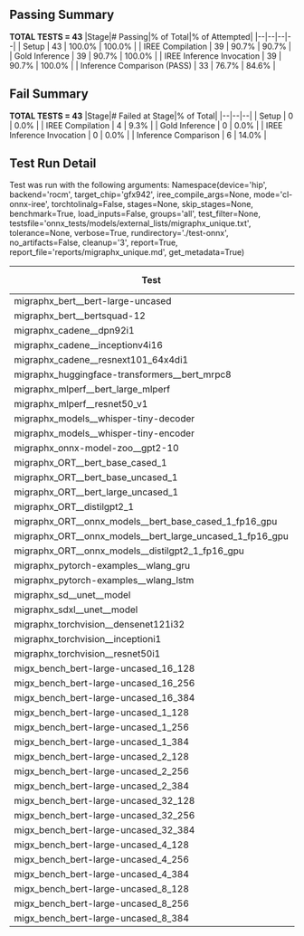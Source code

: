 ## Passing Summary

**TOTAL TESTS = 43**
|Stage|# Passing|% of Total|% of Attempted|
|--|--|--|--|
| Setup | 43 | 100.0% | 100.0% |
| IREE Compilation | 39 | 90.7% | 90.7% |
| Gold Inference | 39 | 90.7% | 100.0% |
| IREE Inference Invocation | 39 | 90.7% | 100.0% |
| Inference Comparison (PASS) | 33 | 76.7% | 84.6% |
## Fail Summary

**TOTAL TESTS = 43**
|Stage|# Failed at Stage|% of Total|
|--|--|--|
| Setup | 0 | 0.0% |
| IREE Compilation | 4 | 9.3% |
| Gold Inference | 0 | 0.0% |
| IREE Inference Invocation | 0 | 0.0% |
| Inference Comparison | 6 | 14.0% |
## Test Run Detail
Test was run with the following arguments:
Namespace(device='hip', backend='rocm', target_chip='gfx942', iree_compile_args=None, mode='cl-onnx-iree', torchtolinalg=False, stages=None, skip_stages=None, benchmark=True, load_inputs=False, groups='all', test_filter=None, testsfile='onnx_tests/models/external_lists/migraphx_unique.txt', tolerance=None, verbose=True, rundirectory='./test-onnx', no_artifacts=False, cleanup='3', report=True, report_file='reports/migraphx_unique.md', get_metadata=True)

| Test | Exit Status | Mean Benchmark Time (ms) | Notes |
|--|--|--|--|
| migraphx_bert__bert-large-uncased | PASS | 19.111128051991802 | |
| migraphx_bert__bertsquad-12 | compilation | None | |
| migraphx_cadene__dpn92i1 | PASS | 14.900445588864386 | |
| migraphx_cadene__inceptionv4i16 | PASS | 22.36201868314917 | |
| migraphx_cadene__resnext101_64x4di1 | PASS | 6.728782030669126 | |
| migraphx_huggingface-transformers__bert_mrpc8 | PASS | 7.537912842127735 | |
| migraphx_mlperf__bert_large_mlperf | PASS | 29.06182007553676 | |
| migraphx_mlperf__resnet50_v1 | Numerics | 14.723696246527242 | |
| migraphx_models__whisper-tiny-decoder | PASS | 45.84491319422211 | |
| migraphx_models__whisper-tiny-encoder | Numerics | 112.33892136563857 | |
| migraphx_onnx-model-zoo__gpt2-10 | compilation | None | |
| migraphx_ORT__bert_base_cased_1 | PASS | 116.28047063843242 | |
| migraphx_ORT__bert_base_uncased_1 | PASS | 116.2801477799399 | |
| migraphx_ORT__bert_large_uncased_1 | PASS | ERROR | |
| migraphx_ORT__distilgpt2_1 | PASS | 70.56195794915159 | |
| migraphx_ORT__onnx_models__bert_base_cased_1_fp16_gpu | Numerics | 75.14328025798831 | |
| migraphx_ORT__onnx_models__bert_large_uncased_1_fp16_gpu | Numerics | 300.43479004719603 | |
| migraphx_ORT__onnx_models__distilgpt2_1_fp16_gpu | Numerics | 43.65173684588323 | |
| migraphx_pytorch-examples__wlang_gru | PASS | 17.46339644223713 | |
| migraphx_pytorch-examples__wlang_lstm | PASS | 10.15193812195356 | |
| migraphx_sd__unet__model | import_model | None | |
| migraphx_sdxl__unet__model | import_model | None | |
| migraphx_torchvision__densenet121i32 | PASS | 14.958744901661753 | |
| migraphx_torchvision__inceptioni1 | PASS | 4.023690355613371 | |
| migraphx_torchvision__resnet50i1 | PASS | 3.2229668265584888 | |
| migx_bench_bert-large-uncased_16_128 | PASS | 25.891736672938237 | |
| migx_bench_bert-large-uncased_16_256 | PASS | 37.46546744450665 | |
| migx_bench_bert-large-uncased_16_384 | PASS | 55.67355287106087 | |
| migx_bench_bert-large-uncased_1_128 | PASS | 12.60544617599364 | |
| migx_bench_bert-large-uncased_1_256 | PASS | 13.158785533442186 | |
| migx_bench_bert-large-uncased_1_384 | PASS | 19.298763943542898 | |
| migx_bench_bert-large-uncased_2_128 | PASS | 13.003025463638972 | |
| migx_bench_bert-large-uncased_2_256 | PASS | 19.208797316187646 | |
| migx_bench_bert-large-uncased_2_384 | PASS | 19.613458574490828 | |
| migx_bench_bert-large-uncased_32_128 | PASS | 35.84553579955051 | |
| migx_bench_bert-large-uncased_32_256 | PASS | 68.69018512467542 | |
| migx_bench_bert-large-uncased_32_384 | Numerics | 108.66481583151551 | |
| migx_bench_bert-large-uncased_4_128 | PASS | 20.27692186557466 | |
| migx_bench_bert-large-uncased_4_256 | PASS | 20.063146908900567 | |
| migx_bench_bert-large-uncased_4_384 | PASS | 23.256620557771786 | |
| migx_bench_bert-large-uncased_8_128 | PASS | 20.121927293283598 | |
| migx_bench_bert-large-uncased_8_256 | PASS | 26.202440957458297 | |
| migx_bench_bert-large-uncased_8_384 | PASS | 32.23721447019753 | |
